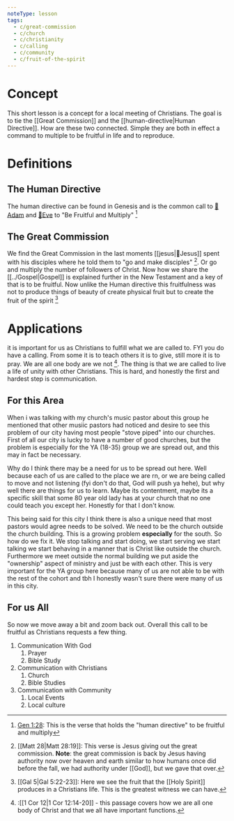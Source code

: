 ```yaml
---
noteType: lesson
tags:
  - c/great-commission
  - c/church
  - c/christianity
  - c/calling
  - c/community
  - c/fruit-of-the-spirit
---
```

# Concept
This short lesson is a concept for a local meeting of Christians. The goal is to tie the [[Great Commission]] and the [[human-directive|Human Directive]]. How are these two connected. Simple they are both in effect a command to multiple to be fruitful in life and to reproduce.

# Definitions
## The Human Directive
The human directive can be found in Genesis and is the common call to [🧑Adam](%F0%9F%A7%91Adam.md) and [🧑Eve](%F0%9F%A7%91Eve.md) to "Be Fruitful and Multiply" [^1]

[^1]: [Gen 1:28](Gen%201.md): This is the verse that holds the "human directive" to be fruitful and multiply

## The Great Commission
We find the Great Commission in the last moments [[jesus|👼Jesus]] spent with his disciples where he told them to "go and make disciples" [^2]. Or go and multiply the number of followers of Christ. Now how we share the [[../Gospel|Gospel]] is explained further in the New Testament and a key of that is to be fruitful. Now unlike the Human directive this fruitfulness was not to produce things of beauty of create physical fruit but to create the fruit of the spirit [^3]

[^2]: [[Matt 28|Matt 28:19]]: This verse is Jesus giving out the great commission. **Note**: the great commission is back by Jesus having authority now over heaven and earth similar to how humans once did before the fall, we had authority under [[God]], but we gave that over.
[^3]: [[Gal 5|Gal 5:22-23]]: Here we see the fruit that the [[Holy Spirit]] produces in a Christians life. This is the greatest witness we can have.

# Applications
it is important for us as Christians to fulfill what we are called to. FYI you do have a calling. From some it is to teach others it is to give, still more it is to pray. We are all one body are we not [^4]. The thing is that we are called to live a life of unity with other Christians. This is hard, and honestly the first and hardest step is communication.

## For this Area
When i was talking with my church's music pastor about this group he mentioned that other musiic pastors had noticed and desire to see this problem of our city having most people "stove piped" into our churches. First of all our city is lucky to have a number of good churches, but the problem is especially for the YA (18-35) group we are spread out, and this may in fact be necessary.

Why do I think there may be a need for us to be spread out here. Well because each of us are called to the place we are rn, or we are being called to move and not listening (fyi don't do that, God will push ya hehe), but why well there are things for us to learn. Maybe its contentment, maybe its a specific skill that some 80 year old lady has at your church that no one could teach you except her. Honestly for that I don't know. 

This being said for this city I think there is also a unique need that most pastors would agree needs to be solved. We need to be the church outside the church building. This is a growing problem **especially** for the south. So how do we fix it. We stop talking and start doing, we start serving we start talking we start behaving in a manner that is Christ like outside the church. Furthermore we meet outside the normal building we put aside the "ownership" aspect of ministry and just be with each other. This is very important for the YA group here because many of us are not able to be with the rest of the cohort and tbh I honestly wasn't sure there were many of us in this city.


[^4]: :[[1 Cor 12|1 Cor 12:14-20]] - this passage covers how we are all one body of Christ and that we all have important functions.

## For us All
So now we move away a bit and zoom back out. Overall this call to be fruitful as Christians requests a few thing.
1. Communication With God
    1. Prayer
    2. Bible Study
2. Communication with Christians
    1. Church
    2. Bible Studies
3. Communication with Community
    1. Local Events
    2. Local culture